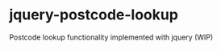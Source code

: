 jquery-postcode-lookup
======================

Postcode lookup functionality implemented with jquery (WIP)
